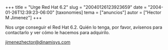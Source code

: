 +++
title = "Urge Red Hat 6.2"
slug = "20040126123923659"
date = "2004-01-26T12:39:23-06:00"
[taxonomies]
tema = ["anuncios"]
autor = ["Hector M Jimenez"]
+++

Nos urge conseguir el Red Hat 6.2. Quién lo tenga, por favor, avísenos
para contactarlo y ver cómo le hacemos para adquirilo.

jimenezhector@dinamisys.com
